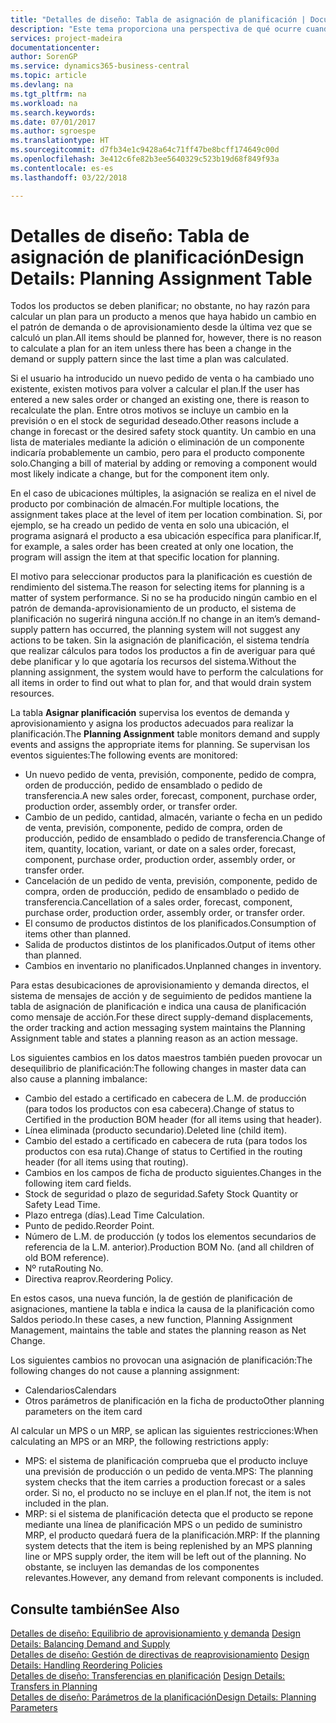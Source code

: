 ```yaml
---
title: "Detalles de diseño: Tabla de asignación de planificación | Documentos de Microsoft"
description: "Este tema proporciona una perspectiva de qué ocurre cuando se modifica la forma en que realiza un plan para un producto."
services: project-madeira
documentationcenter: 
author: SorenGP
ms.service: dynamics365-business-central
ms.topic: article
ms.devlang: na
ms.tgt_pltfrm: na
ms.workload: na
ms.search.keywords: 
ms.date: 07/01/2017
ms.author: sgroespe
ms.translationtype: HT
ms.sourcegitcommit: d7fb34e1c9428a64c71ff47be8bcff174649c00d
ms.openlocfilehash: 3e412c6fe82b3ee5640329c523b19d68f849f93a
ms.contentlocale: es-es
ms.lasthandoff: 03/22/2018

---
```

# <a name="design-details-planning-assignment-table"></a><span data-ttu-id="d6e1a-103">Detalles de diseño: Tabla de asignación de planificación</span><span class="sxs-lookup"><span data-stu-id="d6e1a-103">Design Details: Planning Assignment Table</span></span>
<span data-ttu-id="d6e1a-104">Todos los productos se deben planificar; no obstante, no hay razón para calcular un plan para un producto a menos que haya habido un cambio en el patrón de demanda o de aprovisionamiento desde la última vez que se calculó un plan.</span><span class="sxs-lookup"><span data-stu-id="d6e1a-104">All items should be planned for, however, there is no reason to calculate a plan for an item unless there has been a change in the demand or supply pattern since the last time a plan was calculated.</span></span>  
  
<span data-ttu-id="d6e1a-105">Si el usuario ha introducido un nuevo pedido de venta o ha cambiado uno existente, existen motivos para volver a calcular el plan.</span><span class="sxs-lookup"><span data-stu-id="d6e1a-105">If the user has entered a new sales order or changed an existing one, there is reason to recalculate the plan.</span></span> <span data-ttu-id="d6e1a-106">Entre otros motivos se incluye un cambio en la previsión o en el stock de seguridad deseado.</span><span class="sxs-lookup"><span data-stu-id="d6e1a-106">Other reasons include a change in forecast or the desired safety stock quantity.</span></span> <span data-ttu-id="d6e1a-107">Un cambio en una lista de materiales mediante la adición o eliminación de un componente indicaría probablemente un cambio, pero para el producto componente solo.</span><span class="sxs-lookup"><span data-stu-id="d6e1a-107">Changing a bill of material by adding or removing a component would most likely indicate a change, but for the component item only.</span></span>  
  
<span data-ttu-id="d6e1a-108">En el caso de ubicaciones múltiples, la asignación se realiza en el nivel de producto por combinación de almacén.</span><span class="sxs-lookup"><span data-stu-id="d6e1a-108">For multiple locations, the assignment takes place at the level of item per location combination.</span></span> <span data-ttu-id="d6e1a-109">Si, por ejemplo, se ha creado un pedido de venta en solo una ubicación, el programa asignará el producto a esa ubicación específica para planificar.</span><span class="sxs-lookup"><span data-stu-id="d6e1a-109">If, for example, a sales order has been created at only one location, the program will assign the item at that specific location for planning.</span></span>  
  
<span data-ttu-id="d6e1a-110">El motivo para seleccionar productos para la planificación es cuestión de rendimiento del sistema.</span><span class="sxs-lookup"><span data-stu-id="d6e1a-110">The reason for selecting items for planning is a matter of system performance.</span></span> <span data-ttu-id="d6e1a-111">Si no se ha producido ningún cambio en el patrón de demanda-aprovisionamiento de un producto, el sistema de planificación no sugerirá ninguna acción.</span><span class="sxs-lookup"><span data-stu-id="d6e1a-111">If no change in an item’s demand-supply pattern has occurred, the planning system will not suggest any actions to be taken.</span></span> <span data-ttu-id="d6e1a-112">Sin la asignación de planificación, el sistema tendría que realizar cálculos para todos los productos a fin de averiguar para qué debe planificar y lo que agotaría los recursos del sistema.</span><span class="sxs-lookup"><span data-stu-id="d6e1a-112">Without the planning assignment, the system would have to perform the calculations for all items in order to find out what to plan for, and that would drain system resources.</span></span>  
  
<span data-ttu-id="d6e1a-113">La tabla **Asignar planificación** supervisa los eventos de demanda y aprovisionamiento y asigna los productos adecuados para realizar la planificación.</span><span class="sxs-lookup"><span data-stu-id="d6e1a-113">The **Planning Assignment** table monitors demand and supply events and assigns the appropriate items for planning.</span></span> <span data-ttu-id="d6e1a-114">Se supervisan los eventos siguientes:</span><span class="sxs-lookup"><span data-stu-id="d6e1a-114">The following events are monitored:</span></span>  
  
* <span data-ttu-id="d6e1a-115">Un nuevo pedido de venta, previsión, componente, pedido de compra, orden de producción, pedido de ensamblado o pedido de transferencia.</span><span class="sxs-lookup"><span data-stu-id="d6e1a-115">A new sales order, forecast, component, purchase order, production order, assembly order, or transfer order.</span></span>  
* <span data-ttu-id="d6e1a-116">Cambio de un pedido, cantidad, almacén, variante o fecha en un pedido de venta, previsión, componente, pedido de compra, orden de producción, pedido de ensamblado o pedido de transferencia.</span><span class="sxs-lookup"><span data-stu-id="d6e1a-116">Change of item, quantity, location, variant, or date on a sales order, forecast, component, purchase order, production order, assembly order, or transfer order.</span></span>  
* <span data-ttu-id="d6e1a-117">Cancelación de un pedido de venta, previsión, componente, pedido de compra, orden de producción, pedido de ensamblado o pedido de transferencia.</span><span class="sxs-lookup"><span data-stu-id="d6e1a-117">Cancellation of a sales order, forecast, component, purchase order, production order, assembly order, or transfer order.</span></span>  
* <span data-ttu-id="d6e1a-118">El consumo de productos distintos de los planificados.</span><span class="sxs-lookup"><span data-stu-id="d6e1a-118">Consumption of items other than planned.</span></span>  
* <span data-ttu-id="d6e1a-119">Salida de productos distintos de los planificados.</span><span class="sxs-lookup"><span data-stu-id="d6e1a-119">Output of items other than planned.</span></span>  
* <span data-ttu-id="d6e1a-120">Cambios en inventario no planificados.</span><span class="sxs-lookup"><span data-stu-id="d6e1a-120">Unplanned changes in inventory.</span></span>  
  
<span data-ttu-id="d6e1a-121">Para estas desubicaciones de aprovisionamiento y demanda directos, el sistema de mensajes de acción y de seguimiento de pedidos mantiene la tabla de asignación de planificación e indica una causa de planificación como mensaje de acción.</span><span class="sxs-lookup"><span data-stu-id="d6e1a-121">For these direct supply-demand displacements, the order tracking and action messaging system maintains the Planning Assignment table and states a planning reason as an action message.</span></span>  
  
<span data-ttu-id="d6e1a-122">Los siguientes cambios en los datos maestros también pueden provocar un desequilibrio de planificación:</span><span class="sxs-lookup"><span data-stu-id="d6e1a-122">The following changes in master data can also cause a planning imbalance:</span></span>  
  
* <span data-ttu-id="d6e1a-123">Cambio del estado a certificado en cabecera de L.M. de producción (para todos los productos con esa cabecera).</span><span class="sxs-lookup"><span data-stu-id="d6e1a-123">Change of status to Certified in the production BOM header (for all items using that header).</span></span>  
* <span data-ttu-id="d6e1a-124">Línea eliminada (producto secundario).</span><span class="sxs-lookup"><span data-stu-id="d6e1a-124">Deleted line (child item).</span></span>  
* <span data-ttu-id="d6e1a-125">Cambio del estado a certificado en cabecera de ruta (para todos los productos con esa ruta).</span><span class="sxs-lookup"><span data-stu-id="d6e1a-125">Change of status to Certified in the routing header (for all items using that routing).</span></span>  
* <span data-ttu-id="d6e1a-126">Cambios en los campos de ficha de producto siguientes.</span><span class="sxs-lookup"><span data-stu-id="d6e1a-126">Changes in the following item card fields.</span></span>  
* <span data-ttu-id="d6e1a-127">Stock de seguridad o plazo de seguridad.</span><span class="sxs-lookup"><span data-stu-id="d6e1a-127">Safety Stock Quantity or Safety Lead Time.</span></span>  
* <span data-ttu-id="d6e1a-128">Plazo entrega (días).</span><span class="sxs-lookup"><span data-stu-id="d6e1a-128">Lead Time Calculation.</span></span>  
* <span data-ttu-id="d6e1a-129">Punto de pedido.</span><span class="sxs-lookup"><span data-stu-id="d6e1a-129">Reorder Point.</span></span>  
* <span data-ttu-id="d6e1a-130">Número de L.M. de producción (y todos los elementos secundarios de referencia de la L.M. anterior).</span><span class="sxs-lookup"><span data-stu-id="d6e1a-130">Production BOM No. (and all children of old BOM reference).</span></span>  
* <span data-ttu-id="d6e1a-131">Nº ruta</span><span class="sxs-lookup"><span data-stu-id="d6e1a-131">Routing No.</span></span>  
* <span data-ttu-id="d6e1a-132">Directiva reaprov.</span><span class="sxs-lookup"><span data-stu-id="d6e1a-132">Reordering Policy.</span></span>  
  
<span data-ttu-id="d6e1a-133">En estos casos, una nueva función, la de gestión de planificación de asignaciones, mantiene la tabla e indica la causa de la planificación como Saldos periodo.</span><span class="sxs-lookup"><span data-stu-id="d6e1a-133">In these cases, a new function, Planning Assignment Management, maintains the table and states the planning reason as Net Change.</span></span>  
  
<span data-ttu-id="d6e1a-134">Los siguientes cambios no provocan una asignación de planificación:</span><span class="sxs-lookup"><span data-stu-id="d6e1a-134">The following changes do not cause a planning assignment:</span></span>  
  
* <span data-ttu-id="d6e1a-135">Calendarios</span><span class="sxs-lookup"><span data-stu-id="d6e1a-135">Calendars</span></span>  
* <span data-ttu-id="d6e1a-136">Otros parámetros de planificación en la ficha de producto</span><span class="sxs-lookup"><span data-stu-id="d6e1a-136">Other planning parameters on the item card</span></span>  
  
<span data-ttu-id="d6e1a-137">Al calcular un MPS o un MRP, se aplican las siguientes restricciones:</span><span class="sxs-lookup"><span data-stu-id="d6e1a-137">When calculating an MPS or an MRP, the following restrictions apply:</span></span>  
  
* <span data-ttu-id="d6e1a-138">MPS: el sistema de planificación comprueba que el producto incluye una previsión de producción o un pedido de venta.</span><span class="sxs-lookup"><span data-stu-id="d6e1a-138">MPS: The planning system checks that the item carries a production forecast or a sales order.</span></span> <span data-ttu-id="d6e1a-139">Si no, el producto no se incluye en el plan.</span><span class="sxs-lookup"><span data-stu-id="d6e1a-139">If not, the item is not included in the plan.</span></span>  
* <span data-ttu-id="d6e1a-140">MRP: si el sistema de planificación detecta que el producto se repone mediante una línea de planificación MPS o un pedido de suministro MRP, el producto quedará fuera de la planificación.</span><span class="sxs-lookup"><span data-stu-id="d6e1a-140">MRP: If the planning system detects that the item is being replenished by an MPS planning line or MPS supply order, the item will be left out of the planning.</span></span> <span data-ttu-id="d6e1a-141">No obstante, se incluyen las demandas de los componentes relevantes.</span><span class="sxs-lookup"><span data-stu-id="d6e1a-141">However, any demand from relevant components is included.</span></span>  
  
## <a name="see-also"></a><span data-ttu-id="d6e1a-142">Consulte también</span><span class="sxs-lookup"><span data-stu-id="d6e1a-142">See Also</span></span>  
<span data-ttu-id="d6e1a-143">[Detalles de diseño: Equilibrio de aprovisionamiento y demanda](design-details-balancing-demand-and-supply.md) </span><span class="sxs-lookup"><span data-stu-id="d6e1a-143">[Design Details: Balancing Demand and Supply](design-details-balancing-demand-and-supply.md) </span></span>  
<span data-ttu-id="d6e1a-144">[Detalles de diseño: Gestión de directivas de reaprovisionamiento](design-details-handling-reordering-policies.md) </span><span class="sxs-lookup"><span data-stu-id="d6e1a-144">[Design Details: Handling Reordering Policies](design-details-handling-reordering-policies.md) </span></span>  
<span data-ttu-id="d6e1a-145">[Detalles de diseño: Transferencias en planificación](design-details-transfers-in-planning.md) </span><span class="sxs-lookup"><span data-stu-id="d6e1a-145">[Design Details: Transfers in Planning](design-details-transfers-in-planning.md) </span></span>  
[<span data-ttu-id="d6e1a-146">Detalles de diseño: Parámetros de la planificación</span><span class="sxs-lookup"><span data-stu-id="d6e1a-146">Design Details: Planning Parameters</span></span>](design-details-planning-parameters.md)  

